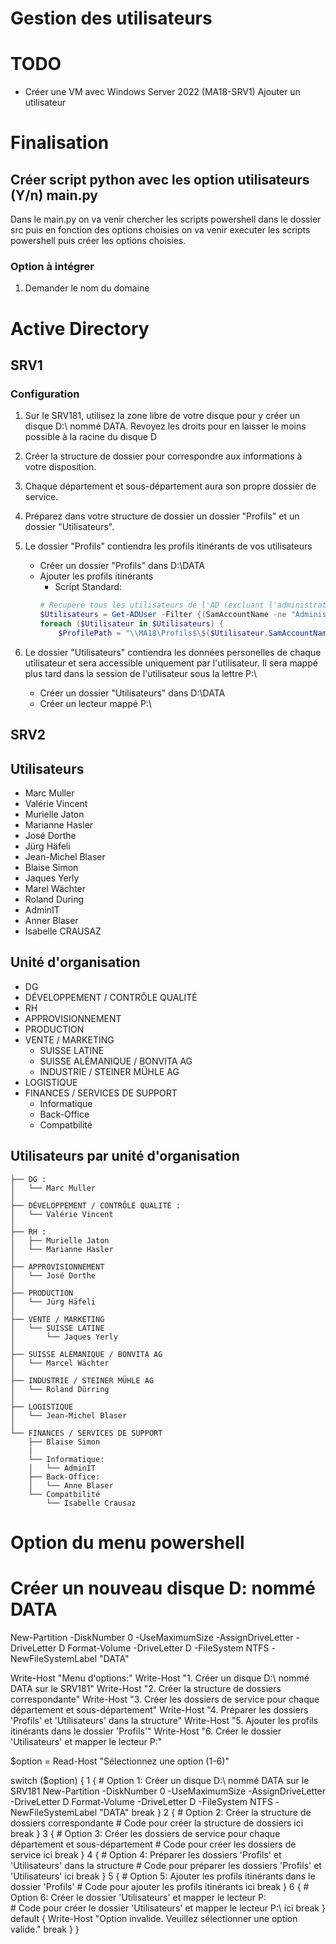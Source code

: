 # Gestion des utilisateurs 

# TODO
- Créer une VM avec Windows Server 2022 (MA18-SRV1)
Ajouter un utilisateur

# Finalisation
## Créer script python avec les option utilisateurs (Y/n) main.py
Dans le main.py on va venir chercher les scripts powershell dans le dossier src puis en fonction des options choisies on va venir executer les scripts powershell puis créer les options choisies.

### Option à intégrer

1. Demander le nom du domaine


# Active Directory

## SRV1
### Configuration

1. Sur le SRV181, utilisez la zone libre de votre disque pour y créer un disque D:\ nommé DATA.
Revoyez les droits pour en laisser le moins possible à la racine du disque D

2. Créer la structure de dossier pour correspondre aux informations à votre disposition.

3. Chaque département et sous-département aura son propre dossier de service.

4. Préparez dans votre structure de dossier un dossier "Profils" et un dossier "Utilisateurs".

5. Le dossier "Profils" contiendra les profils itinérants de vos utilisateurs
    * Créer un dossier "Profils" dans D:\DATA
    * Ajouter les profils itinérants
        * Script Standard:
        ```powershell
        # Recupère tous les utilisateurs de l'AD (excluant l'administrateur)
        $Utilisateurs = Get-ADUser -Filter {(SamAccountName -ne "Administrateur")}
        foreach ($Utilisateur in $Utilisateurs) {
            $ProfilePath = "\\MA18\Profils$\$($Utilisateur.SamAccountName)"
        ```    

6. Le dossier "Utilisateurs" contiendra les données personelles de chaque utilisateur et sera accessible uniquement par l'utilisateur. Il sera mappé plus tard dans la session de l'utilisateur sous la lettre P:\
    * Créer un dossier "Utilisateurs" dans D:\DATA
    * Créer un lecteur mappé P:\




## SRV2


## Utilisateurs
- Marc Muller
- Valérie Vincent
- Murielle Jaton
- Marianne Hasler
- José Dorthe
- Jürg Häfeli
- Jean-Michel Blaser
- Blaise Simon
- Jaques Yerly
- Marel Wächter
- Roland During
- AdminIT
- Anner Blaser
- Isabelle CRAUSAZ

## Unité d'organisation

- DG
- DÉVELOPPEMENT / CONTRÔLE QUALITÉ
- RH
- APPROVISIONNEMENT
- PRODUCTION
- VENTE / MARKETING
    - SUISSE LATINE
    - SUISSE ALÉMANIQUE / BONVITA AG
    - INDUSTRIE / STEINER MÜHLE AG
- LOGISTIQUE
- FINANCES / SERVICES DE SUPPORT
    - Informatique
    - Back-Office
    - Compatbilité



## Utilisateurs par unité d'organisation
```
├── DG :
│   └── Marc Muller
│
├── DÉVELOPPEMENT / CONTRÔLE QUALITÉ :
│   └── Valérie Vincent
│
├── RH : 
│   ├── Murielle Jaton
│   └── Marianne Hasler
│
├── APPROVISIONNEMENT
│   └── José Dorthe
│
├── PRODUCTION
│   └── Jürg Häfeli
│
├── VENTE / MARKETING
│   └── SUISSE LATINE
│       └── Jaques Yerly
│
├── SUISSE ALÉMANIQUE / BONVITA AG
│   └── Marcel Wächter
│
├── INDUSTRIE / STEINER MÜHLE AG
│   └── Roland Dürring
│
├── LOGISTIQUE
│   └── Jean-Michel Blaser
│
└── FINANCES / SERVICES DE SUPPORT
    ├── Blaise Simon
    |
    └── Informatique:
    │   └── AdminIT
    ├── Back-Office: 
    │   └── Anne Blaser
    └── Compatbilité
        └── Isabelle Crausaz
```

# Option du menu powershell


# Créer un nouveau disque D: nommé DATA
New-Partition -DiskNumber 0 -UseMaximumSize -AssignDriveLetter -DriveLetter D
Format-Volume -DriveLetter D -FileSystem NTFS -NewFileSystemLabel "DATA"


Write-Host "Menu d'options:"
Write-Host "1. Créer un disque D:\ nommé DATA sur le SRV181"
Write-Host "2. Créer la structure de dossiers correspondante"
Write-Host "3. Créer les dossiers de service pour chaque département et sous-département"
Write-Host "4. Préparer les dossiers 'Profils' et 'Utilisateurs' dans la structure"
Write-Host "5. Ajouter les profils itinérants dans le dossier 'Profils'"
Write-Host "6. Créer le dossier 'Utilisateurs' et mapper le lecteur P:\"

$option = Read-Host "Sélectionnez une option (1-6)"

switch ($option) {
    1 {
        # Option 1: Créer un disque D:\ nommé DATA sur le SRV181
        New-Partition -DiskNumber 0 -UseMaximumSize -AssignDriveLetter -DriveLetter D
        Format-Volume -DriveLetter D -FileSystem NTFS -NewFileSystemLabel "DATA"
        break
    }
    2 {
        # Option 2: Créer la structure de dossiers correspondante
        # Code pour créer la structure de dossiers ici
        break
    }
    3 {
        # Option 3: Créer les dossiers de service pour chaque département et sous-département
        # Code pour créer les dossiers de service ici
        break
    }
    4 {
        # Option 4: Préparer les dossiers 'Profils' et 'Utilisateurs' dans la structure
        # Code pour préparer les dossiers 'Profils' et 'Utilisateurs' ici
        break
    }
    5 {
        # Option 5: Ajouter les profils itinérants dans le dossier 'Profils'
        # Code pour ajouter les profils itinérants ici
        break
    }
    6 {
        # Option 6: Créer le dossier 'Utilisateurs' et mapper le lecteur P:\
        # Code pour créer le dossier 'Utilisateurs' et mapper le lecteur P:\ ici
        break
    }
    default {
        Write-Host "Option invalide. Veuillez sélectionner une option valide."
        break
    }
}
